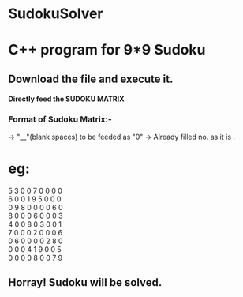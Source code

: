 # SudokuSolver
# C++ program for 9*9 Sudoku
## Download the file and execute it.
#### Directly feed the SUDOKU MATRIX
### Format of Sudoku Matrix:-
-> "__"(blank spaces) to be feeded as "0"
-> Already filled no. as it is .
# eg:
5 3 0 0 7 0 0 0 0     
6 0 0 1 9 5 0 0 0     
0 9 8 0 0 0 0 6 0     
8 0 0 0 6 0 0 0 3     
4 0 0 8 0 3 0 0 1      
7 0 0 0 2 0 0 0 6      
0 6 0 0 0 0 2 8 0      
0 0 0 4 1 9 0 0 5      
0 0 0 0 8 0 0 7 9     
## Horray! Sudoku will be solved.
